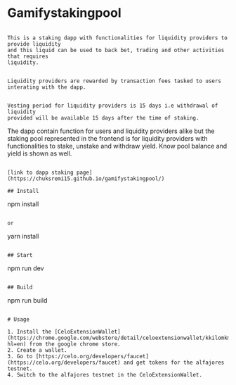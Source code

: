 # Gamifystakingpool

```

This is a staking dapp with functionalities for liquidity providers to provide liquidity
and this liquid can be used to back bet, trading and other activities that requires
liquidity.

```

```

Liquidity providers are rewarded by transaction fees tasked to users interating with the dapp.

```

```

Vesting period for liquidity providers is 15 days i.e withdrawal of liquidity
provided will be available 15 days after the time of staking.

```

The dapp contain function for users and liquidity providers alike
but the staking pool represented in the frontend is for liquidity
providers with functionalities to stake, unstake and withdraw yield.
Know pool balance and yield is shown as well.

```

[link to dapp staking page](https://chuksremi15.github.io/gamifystakingpool/)

## Install

```

npm install

```

or

```

yarn install

```

## Start

```

npm run dev

```

## Build

```

npm run build

```

# Usage

1. Install the [CeloExtensionWallet](https://chrome.google.com/webstore/detail/celoextensionwallet/kkilomkmpmkbdnfelcpgckmpcaemjcdh?hl=en) from the google chrome store.
2. Create a wallet.
3. Go to [https://celo.org/developers/faucet](https://celo.org/developers/faucet) and get tokens for the alfajores testnet.
4. Switch to the alfajores testnet in the CeloExtensionWallet.
```
